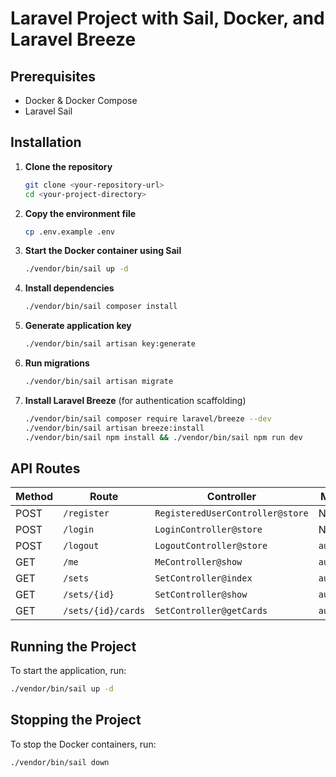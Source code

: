 # Laravel Project with Sail, Docker, and Laravel Breeze

## Prerequisites

-   Docker & Docker Compose
-   Laravel Sail

## Installation

1. **Clone the repository**

    ```sh
    git clone <your-repository-url>
    cd <your-project-directory>
    ```

2. **Copy the environment file**

    ```sh
    cp .env.example .env
    ```

3. **Start the Docker container using Sail**

    ```sh
    ./vendor/bin/sail up -d
    ```

4. **Install dependencies**

    ```sh
    ./vendor/bin/sail composer install
    ```

5. **Generate application key**

    ```sh
    ./vendor/bin/sail artisan key:generate
    ```

6. **Run migrations**

    ```sh
    ./vendor/bin/sail artisan migrate
    ```

7. **Install Laravel Breeze** (for authentication scaffolding)
    ```sh
    ./vendor/bin/sail composer require laravel/breeze --dev
    ./vendor/bin/sail artisan breeze:install
    ./vendor/bin/sail npm install && ./vendor/bin/sail npm run dev
    ```

## API Routes

| Method | Route              | Controller                       | Middleware     |
| ------ | ------------------ | -------------------------------- | -------------- |
| POST   | `/register`        | `RegisteredUserController@store` | None           |
| POST   | `/login`           | `LoginController@store`          | None           |
| POST   | `/logout`          | `LogoutController@store`         | `auth:sanctum` |
| GET    | `/me`              | `MeController@show`              | `auth:sanctum` |
| GET    | `/sets`            | `SetController@index`            | `auth:sanctum` |
| GET    | `/sets/{id}`       | `SetController@show`             | `auth:sanctum` |
| GET    | `/sets/{id}/cards` | `SetController@getCards`         | `auth:sanctum` |

## Running the Project

To start the application, run:

```sh
./vendor/bin/sail up -d
```

## Stopping the Project

To stop the Docker containers, run:

```sh
./vendor/bin/sail down
```
